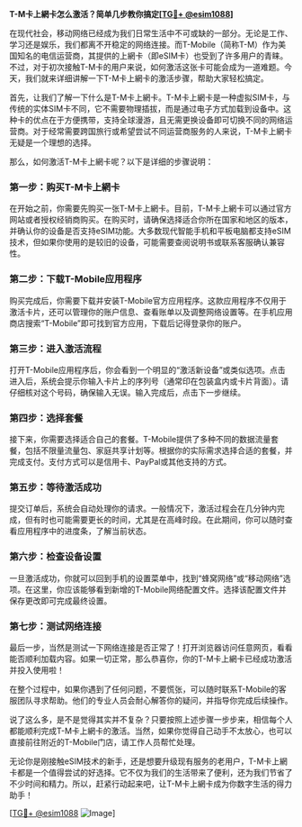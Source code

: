 **T-M卡上網卡怎么激活？简单几步教你搞定[[TG💪+ @esim1088](https://t.me/s/esim1088)]**

在现代社会，移动网络已经成为我们日常生活中不可或缺的一部分。无论是工作、学习还是娱乐，我们都离不开稳定的网络连接。而T-Mobile（简称T-M）作为美国知名的电信运营商，其提供的上網卡（即eSIM卡）也受到了许多用户的青睐。不过，对于初次接触T-M卡的用户来说，如何激活这张卡可能会成为一道难题。今天，我们就来详细讲解一下T-M卡上網卡的激活步骤，帮助大家轻松搞定。

首先，让我们了解一下什么是T-M卡上網卡。T-M卡上網卡是一种虚拟SIM卡，与传统的实体SIM卡不同，它不需要物理插拔，而是通过电子方式加载到设备中。这种卡的优点在于方便携带，支持全球漫游，且无需更换设备即可切换不同的网络运营商。对于经常需要跨国旅行或希望尝试不同运营商服务的人来说，T-M卡上網卡无疑是一个理想的选择。

那么，如何激活T-M卡上網卡呢？以下是详细的步骤说明：

### **第一步：购买T-M卡上網卡**
在开始之前，你需要先购买一张T-M卡上網卡。目前，T-M卡上網卡可以通过官方网站或者授权经销商购买。在购买时，请确保选择适合你所在国家和地区的版本，并确认你的设备是否支持eSIM功能。大多数现代智能手机和平板电脑都支持eSIM技术，但如果你使用的是较旧的设备，可能需要查阅说明书或联系客服确认兼容性。

### **第二步：下载T-Mobile应用程序**
购买完成后，你需要下载并安装T-Mobile官方应用程序。这款应用程序不仅用于激活卡片，还可以管理你的账户信息、查看账单以及调整网络设置等。在手机应用商店搜索“T-Mobile”即可找到官方应用，下载后记得登录你的账户。

### **第三步：进入激活流程**
打开T-Mobile应用程序后，你会看到一个明显的“激活新设备”或类似选项。点击进入后，系统会提示你输入卡片上的序列号（通常印在包装盒内或卡片背面）。请仔细核对这个号码，确保输入无误。输入完成后，点击下一步继续。

### **第四步：选择套餐**
接下来，你需要选择适合自己的套餐。T-Mobile提供了多种不同的数据流量套餐，包括不限量流量包、家庭共享计划等。根据你的实际需求选择合适的套餐，并完成支付。支付方式可以是信用卡、PayPal或其他支持的方式。

### **第五步：等待激活成功**
提交订单后，系统会自动处理你的请求。一般情况下，激活过程会在几分钟内完成，但有时也可能需要更长的时间，尤其是在高峰时段。在此期间，你可以随时查看应用程序中的进度条，了解当前状态。

### **第六步：检查设备设置**
一旦激活成功，你就可以回到手机的设置菜单中，找到“蜂窝网络”或“移动网络”选项。在这里，你应该能够看到新增的T-Mobile网络配置文件。选择该配置文件并保存更改即可完成最终设置。

### **第七步：测试网络连接**
最后一步，当然是测试一下网络连接是否正常了！打开浏览器访问任意网页，看看能否顺利加载内容。如果一切正常，那么恭喜你，你的T-M卡上網卡已经成功激活并投入使用啦！

在整个过程中，如果你遇到了任何问题，不要慌张，可以随时联系T-Mobile的客服团队寻求帮助。他们的专业人员会耐心解答你的疑问，并指导你完成后续操作。

说了这么多，是不是觉得其实并不复杂？只要按照上述步骤一步步来，相信每个人都能顺利完成T-M卡上網卡的激活。当然，如果你觉得自己动手不太放心，也可以直接前往附近的T-Mobile门店，请工作人员帮忙处理。

无论你是刚接触eSIM技术的新手，还是想要升级现有服务的老用户，T-M卡上網卡都是一个值得尝试的好选择。它不仅为我们的生活带来了便利，还为我们节省了不少时间和精力。所以，赶紧行动起来吧，让T-M卡上網卡成为你数字生活的得力助手！

[[TG💪+ @esim1088](https://t.me/s/esim1088) ![Image](https://i.postimg.cc/4NQfJmqS/Snipaste-2025-05-13-00-14-12.png)]